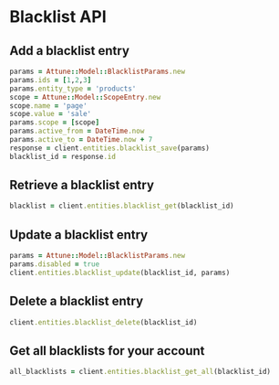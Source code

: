# Blacklist API

## Add a blacklist entry

``` ruby
params = Attune::Model::BlacklistParams.new
params.ids = [1,2,3]
params.entity_type = 'products'
scope = Attune::Model::ScopeEntry.new
scope.name = 'page'
scope.value = 'sale'
params.scope = [scope]
params.active_from = DateTime.now
params.active_to = DateTime.now + 7
response = client.entities.blacklist_save(params)
blacklist_id = response.id
```

## Retrieve a blacklist entry

``` ruby
blacklist = client.entities.blacklist_get(blacklist_id)
```

## Update a blacklist entry

``` ruby
params = Attune::Model::BlacklistParams.new
params.disabled = true
client.entities.blacklist_update(blacklist_id, params)
```

## Delete a blacklist entry

``` ruby
client.entities.blacklist_delete(blacklist_id)
```

## Get all blacklists for your account

``` ruby
all_blacklists = client.entities.blacklist_get_all(blacklist_id)
```
